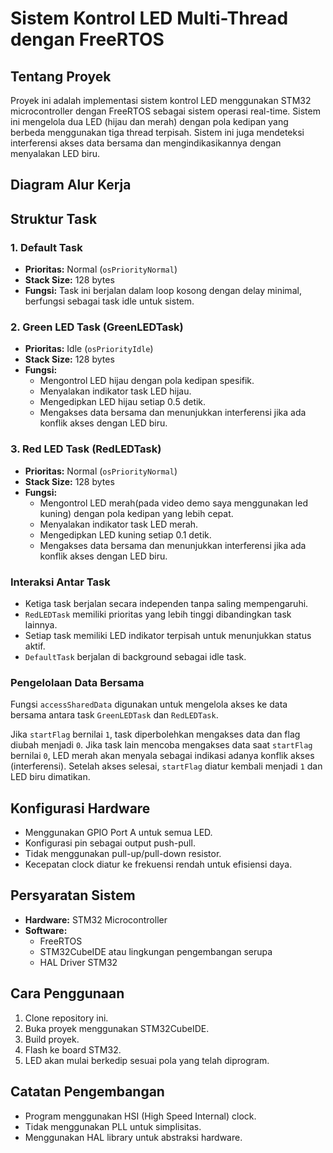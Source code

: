 # Sistem Kontrol LED Multi-Thread dengan FreeRTOS

## Tentang Proyek
Proyek ini adalah implementasi sistem kontrol LED menggunakan STM32 microcontroller dengan FreeRTOS sebagai sistem operasi real-time. Sistem ini mengelola dua LED (hijau dan merah) dengan pola kedipan yang berbeda menggunakan tiga thread terpisah. Sistem ini juga mendeteksi interferensi akses data bersama dan mengindikasikannya dengan menyalakan LED biru.

## Diagram Alur Kerja
<!-- Tambahkan diagram alur kerja jika diperlukan -->

## Struktur Task

### 1. Default Task
- **Prioritas:** Normal (`osPriorityNormal`)
- **Stack Size:** 128 bytes
- **Fungsi:** Task ini berjalan dalam loop kosong dengan delay minimal, berfungsi sebagai task idle untuk sistem.

### 2. Green LED Task (GreenLEDTask)
- **Prioritas:** Idle (`osPriorityIdle`)
- **Stack Size:** 128 bytes
- **Fungsi:** 
  - Mengontrol LED hijau dengan pola kedipan spesifik.
  - Menyalakan indikator task LED hijau.
  - Mengedipkan LED hijau setiap 0.5 detik.
  - Mengakses data bersama dan menunjukkan interferensi jika ada konflik akses dengan LED biru.

### 3. Red LED Task (RedLEDTask)
- **Prioritas:** Normal (`osPriorityNormal`)
- **Stack Size:** 128 bytes
- **Fungsi:** 
  - Mengontrol LED merah(pada video demo saya menggunakan led kuning) dengan pola kedipan yang lebih cepat.
  - Menyalakan indikator task LED merah.
  - Mengedipkan LED kuning setiap 0.1 detik.
  - Mengakses data bersama dan menunjukkan interferensi jika ada konflik akses dengan LED biru.

### Interaksi Antar Task
- Ketiga task berjalan secara independen tanpa saling mempengaruhi.
- `RedLEDTask` memiliki prioritas yang lebih tinggi dibandingkan task lainnya.
- Setiap task memiliki LED indikator terpisah untuk menunjukkan status aktif.
- `DefaultTask` berjalan di background sebagai idle task.

### Pengelolaan Data Bersama
Fungsi `accessSharedData` digunakan untuk mengelola akses ke data bersama antara task `GreenLEDTask` dan `RedLEDTask`. 

Jika `startFlag` bernilai `1`, task diperbolehkan mengakses data dan flag diubah menjadi `0`. Jika task lain mencoba mengakses data saat `startFlag` bernilai `0`, LED merah akan menyala sebagai indikasi adanya konflik akses (interferensi). Setelah akses selesai, `startFlag` diatur kembali menjadi `1` dan LED biru dimatikan.

## Konfigurasi Hardware
- Menggunakan GPIO Port A untuk semua LED.
- Konfigurasi pin sebagai output push-pull.
- Tidak menggunakan pull-up/pull-down resistor.
- Kecepatan clock diatur ke frekuensi rendah untuk efisiensi daya.

## Persyaratan Sistem
- **Hardware:** STM32 Microcontroller
- **Software:**
  - FreeRTOS
  - STM32CubeIDE atau lingkungan pengembangan serupa
  - HAL Driver STM32

## Cara Penggunaan
1. Clone repository ini.
2. Buka proyek menggunakan STM32CubeIDE.
3. Build proyek.
4. Flash ke board STM32.
5. LED akan mulai berkedip sesuai pola yang telah diprogram.

## Catatan Pengembangan
- Program menggunakan HSI (High Speed Internal) clock.
- Tidak menggunakan PLL untuk simplisitas.
- Menggunakan HAL library untuk abstraksi hardware.
